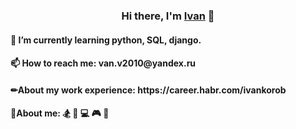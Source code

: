 <h3 align="center">Hi there, I'm <a href="https://t.me/korobivan" target="_blank">Ivan</a> 👋</h3>
<h4>🌱 I’m currently learning python, SQL, django.</h4>
<h4>📫 How to reach me: van.v2010@yandex.ru</h3>
<h4>✏About my work experience: https://career.habr.com/ivankorob</h4>
<h4>🧑About me: 🏂 🏉 💻 🎮 🎲</h4>
<!--
**KorobIvan/KorobIvan** is a ✨ _special_ ✨ repository because its `README.md` (this file) appears on your GitHub profile.

Here are some ideas to get you started:

- 🔭 I’m currently working on ...
- 🌱 I’m currently learning ...
- 👯 I’m looking to collaborate on ...
- 🤔 I’m looking for help with ...
- 💬 Ask me about ...
- 📫 How to reach me: ...
- 😄 Pronouns: ...
- ⚡ Fun fact: ...
-->
